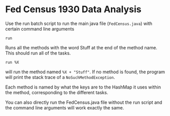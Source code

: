 # Fed Census 1930 Data Analysis

Use the run batch script to run the main java file (`FedCensus.java`) with certain command line arguments

```run```

Runs all the methods with the word Stuff at the end of the method name. This should run all of the tasks.

```run %X```

will run the method named `%X + "Stuff"`. If no method is found, the program will print the stack trace of a `NoSuchMethodException`.

Each method is named by what the keys are to the HashMap it uses within the method, corresponding to the different tasks.

You can also directly run the FedCensus.java file without the run script and the command line arguments will work exactly the same.